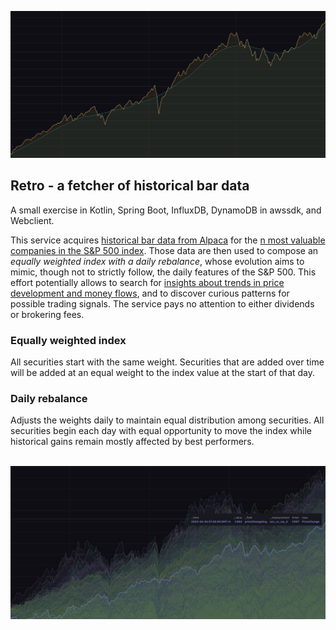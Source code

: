 <p align="center">
  <img src="doc/images/index_trend_logarithmic.jpg" alt="Logarithmic trend over value gain of index">
</p>

## Retro - a fetcher of historical bar data

A small exercise in Kotlin, Spring Boot, InfluxDB, DynamoDB in awssdk, and Webclient.

This service acquires [historical bar data from Alpaca](https://docs.alpaca.markets/reference/stockbars-1) for the [n most valuable companies in the S&P 500 index](src/main/resources/tickers.yml). Those data are then used to compose an *equally weighted index with a daily rebalance*, whose evolution aims to mimic, though not to strictly follow, the daily features of the S&P 500. This effort potentially allows to search for [insights about trends in price development and money flows](influxdb/queries/example_queries.flux), and to discover curious patterns for possible trading signals. The service pays no attention to either dividends or brokering fees.

### Equally weighted index

All securities start with the same weight. Securities that are added over time will be added at an equal weight to the index value at the start of that day.

### Daily rebalance

Adjusts the weights daily to maintain equal distribution among securities. All securities begin each day with equal opportunity to move the index while historical gains remain mostly affected by best performers.

<p align="center">
  <br>
  <img src="doc/images/securities_trend_logarithmic.jpg" alt="Logarithmic trend over value gain in various securities">
</p>